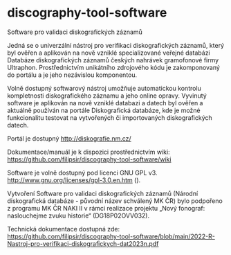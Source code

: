 # discography-tool-software
Software pro validaci diskografických záznamů


Jedná se o univerzální nástroj pro verifikaci diskografických záznamů, který byl ověřen a aplikován na nově vzniklé specializované veřejné databázi Databáze diskografických záznamů českých nahrávek gramofonové firmy Ultraphon. Prostřednictvím unikátního zdrojového kódu je zakomponovaný do portálu a je jeho nezávislou komponentou. 

Volně dostupný softwarový nástroj umožňuje automatickou kontrolu kompletnosti diskografického záznamu a jeho online opravy. Vyvinutý software je aplikován na nově vzniklé databazi a datech byl ověřen a aktuálně používán na portále Diskografická databáze, kde je možné funkcionalitu testovat na vytvořených či importovaných diskografických datech.

Portál je dostupný http://diskografie.nm.cz/

Dokumentace/manuál je k dispozici prostřednictvím wiki: https://github.com/filipsir/discography-tool-software/wiki

Software je volně dostupný pod licenci GNU GPL v3. http://www.gnu.org/licenses/gpl-3.0.en.htm ().

Vytvoření Software pro validaci diskografických záznamů (Národní diskografická databáze - původní název schválený MK ČR) bylo podpořeno z programu MK ČR NAKI II v rámci realizace projektu „Nový fonograf: naslouchejme zvuku historie“ (DG18P02OVV032).

Technická dokumentace dostupná zde: 
https://github.com/filipsir/discography-tool-software/blob/main/2022-R-Nastroj-pro-verifikaci-diskografickych-dat2023n.pdf
